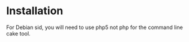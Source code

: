 Installation
============

For Debian sid, you will need to use php5 not php for the command line cake tool.